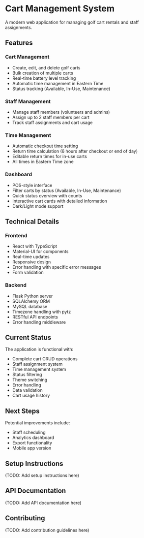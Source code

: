 # Cart Management System

A modern web application for managing golf cart rentals and staff assignments.

## Features

### Cart Management
- Create, edit, and delete golf carts
- Bulk creation of multiple carts
- Real-time battery level tracking
- Automatic time management in Eastern Time
- Status tracking (Available, In-Use, Maintenance)

### Staff Management
- Manage staff members (volunteers and admins)
- Assign up to 2 staff members per cart
- Track staff assignments and cart usage

### Time Management
- Automatic checkout time setting
- Return time calculation (6 hours after checkout or end of day)
- Editable return times for in-use carts
- All times in Eastern Time zone

### Dashboard
- POS-style interface
- Filter carts by status (Available, In-Use, Maintenance)
- Quick status overview with counts
- Interactive cart cards with detailed information
- Dark/Light mode support

## Technical Details

### Frontend
- React with TypeScript
- Material-UI for components
- Real-time updates
- Responsive design
- Error handling with specific error messages
- Form validation

### Backend
- Flask Python server
- SQLAlchemy ORM
- MySQL database
- Timezone handling with pytz
- RESTful API endpoints
- Error handling middleware

## Current Status
The application is functional with:
- Complete cart CRUD operations
- Staff assignment system
- Time management system
- Status filtering
- Theme switching
- Error handling
- Data validation
- Cart usage history

## Next Steps
Potential improvements include:
- Staff scheduling
- Analytics dashboard
- Export functionality
- Mobile app version

## Setup Instructions
(TODO: Add setup instructions here)

## API Documentation
(TODO: Add API documentation here)

## Contributing
(TODO: Add contribution guidelines here)
